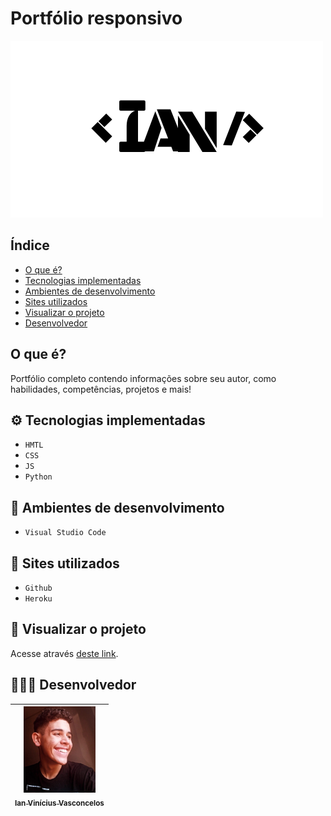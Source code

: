 # Portfólio responsivo
![image.png](./static/IV-logo.png)

## Índice
* [O que é?](#%EF%B8%8F-o-que-é-?)
* [Tecnologias implementadas](#%EF%B8%8F-tecnologias-implementadas)
* [Ambientes de desenvolvimento](#%EF%B8%8F-ambientes-de-desenvolvimento)
* [Sites utilizados](#-sites-utilizados)
* [Visualizar o projeto](#-visualizar-o-projeto)
* [Desenvolvedor](#-desenvolvedor)

## O que é? 

Portfólio completo contendo informações sobre seu autor, como habilidades, competências, projetos e mais! 

## ⚙️ Tecnologias implementadas

- ``HMTL``
- ``CSS``
- ``JS``
- ``Python``

## 🌌 Ambientes de desenvolvimento

- ``Visual Studio Code``

## 🌠 Sites utilizados

- ``Github``
- ``Heroku``

## 📌 Visualizar o projeto

Acesse através [deste link](https://myportfolioiv.herokuapp.com/).

## 👨🏻‍🎓 Desenvolvedor

| [<img src="./static/img/perfil3.jpeg" width=115><br><sub>Ian Vinícius Vasconcelos</sub>](https://github.com/NerdAleatorio) |  
| :---: | 
